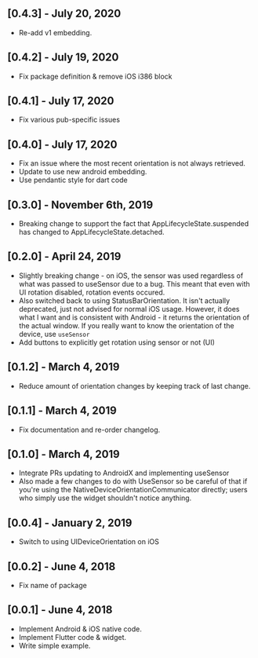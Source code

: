 ## [0.4.3] - July 20, 2020

* Re-add v1 embedding.

## [0.4.2] - July 19, 2020

* Fix package definition & remove iOS i386 block

## [0.4.1] - July 17, 2020

* Fix various pub-specific issues

## [0.4.0] - July 17, 2020

* Fix an issue where the most recent orientation is not always retrieved.
* Update to use new android embedding.
* Use pendantic style for dart code

## [0.3.0] - November 6th, 2019

* Breaking change to support the fact that AppLifecycleState.suspended has changed
  to AppLifecycleState.detached.

## [0.2.0] - April 24, 2019

* Slightly breaking change - on iOS, the sensor was used regardless of what was
  passed to useSensor due to a bug. This meant that even with UI rotation disabled,
  rotation events occured.
* Also switched back to using StatusBarOrientation. It isn't actually deprecated, just
  not advised for normal iOS usage. However, it does what I want and is consistent with
  Android - it returns the orientation of the actual window. If you really want to know
  the orientation of the device, use `useSensor`
* Add buttons to explicitly get rotation using sensor or not (UI)

## [0.1.2] - March 4, 2019

* Reduce amount of orientation changes by keeping track of last change.

## [0.1.1] - March 4, 2019

* Fix documentation and re-order changelog.

## [0.1.0] - March 4, 2019

* Integrate PRs updating to AndroidX and implementing useSensor
* Also made a few changes to do with UseSensor so be careful of that
if you're using the NativeDeviceOrientationCommunicator directly; users
who simply use the widget shouldn't notice anything.

## [0.0.4] - January 2, 2019

* Switch to using UIDeviceOrientation on iOS

## [0.0.2] - June 4, 2018

* Fix name of package

## [0.0.1] - June 4, 2018

* Implement Android & iOS native code.
* Implement Flutter code & widget.
* Write simple example.